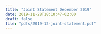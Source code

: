 ```yaml
---
title: "Joint Statement December 2019"
date: 2019-11-28T18:10:47+02:00
draft: false
file: "pdfs/2019-12-joint-statement.pdf"
---
```

